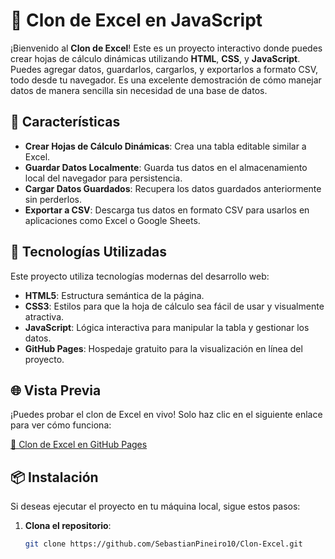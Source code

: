 # 📝 Clon de Excel en JavaScript

¡Bienvenido al **Clon de Excel**! Este es un proyecto interactivo donde puedes crear hojas de cálculo dinámicas utilizando **HTML**, **CSS**, y **JavaScript**. Puedes agregar datos, guardarlos, cargarlos, y exportarlos a formato CSV, todo desde tu navegador. Es una excelente demostración de cómo manejar datos de manera sencilla sin necesidad de una base de datos.

## 🌟 Características

- **Crear Hojas de Cálculo Dinámicas**: Crea una tabla editable similar a Excel.
- **Guardar Datos Localmente**: Guarda tus datos en el almacenamiento local del navegador para persistencia.
- **Cargar Datos Guardados**: Recupera los datos guardados anteriormente sin perderlos.
- **Exportar a CSV**: Descarga tus datos en formato CSV para usarlos en aplicaciones como Excel o Google Sheets.

## 🚀 Tecnologías Utilizadas

Este proyecto utiliza tecnologías modernas del desarrollo web:

- **HTML5**: Estructura semántica de la página.
- **CSS3**: Estilos para que la hoja de cálculo sea fácil de usar y visualmente atractiva.
- **JavaScript**: Lógica interactiva para manipular la tabla y gestionar los datos.
- **GitHub Pages**: Hospedaje gratuito para la visualización en línea del proyecto.

## 🌐 Vista Previa

¡Puedes probar el clon de Excel en vivo! Solo haz clic en el siguiente enlace para ver cómo funciona:

[🔗 Clon de Excel en GitHub Pages](https://sebastianpineiro10.github.io/Clon-Excel/)

## 📦 Instalación

Si deseas ejecutar el proyecto en tu máquina local, sigue estos pasos:

1. **Clona el repositorio**:

   ```bash
   git clone https://github.com/SebastianPineiro10/Clon-Excel.git
